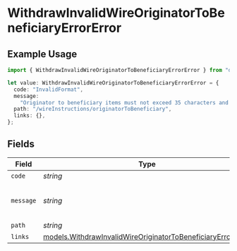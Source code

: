 # WithdrawInvalidWireOriginatorToBeneficiaryErrorError

## Example Usage

```typescript
import { WithdrawInvalidWireOriginatorToBeneficiaryErrorError } from "dwolla-typescript";

let value: WithdrawInvalidWireOriginatorToBeneficiaryErrorError = {
  code: "InvalidFormat",
  message:
    "Originator to beneficiary items must not exceed 35 characters and contain only alphanumeric, white space, '.' or '#' characters.",
  path: "/wireInstructions/originatorToBeneficiary",
  links: {},
};
```

## Fields

| Field                                                                                                                            | Type                                                                                                                             | Required                                                                                                                         | Description                                                                                                                      | Example                                                                                                                          |
| -------------------------------------------------------------------------------------------------------------------------------- | -------------------------------------------------------------------------------------------------------------------------------- | -------------------------------------------------------------------------------------------------------------------------------- | -------------------------------------------------------------------------------------------------------------------------------- | -------------------------------------------------------------------------------------------------------------------------------- |
| `code`                                                                                                                           | *string*                                                                                                                         | :heavy_minus_sign:                                                                                                               | N/A                                                                                                                              | InvalidFormat                                                                                                                    |
| `message`                                                                                                                        | *string*                                                                                                                         | :heavy_minus_sign:                                                                                                               | N/A                                                                                                                              | Originator to beneficiary items must not exceed 35 characters and contain only alphanumeric, white space, '.' or '#' characters. |
| `path`                                                                                                                           | *string*                                                                                                                         | :heavy_minus_sign:                                                                                                               | N/A                                                                                                                              | /wireInstructions/originatorToBeneficiary                                                                                        |
| `links`                                                                                                                          | [models.WithdrawInvalidWireOriginatorToBeneficiaryErrorLinks](../models/withdrawinvalidwireoriginatortobeneficiaryerrorlinks.md) | :heavy_minus_sign:                                                                                                               | N/A                                                                                                                              | {}                                                                                                                               |
